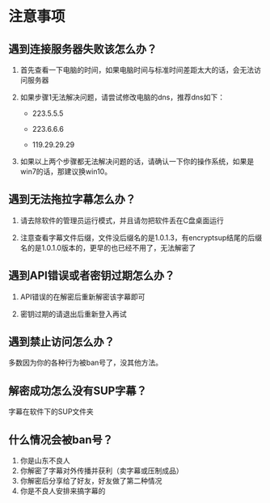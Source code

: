 # 注意事项

## 遇到连接服务器失败该怎么办？

1. 首先查看一下电脑的时间，如果电脑时间与标准时间差距太大的话，会无法访问服务器

2. 如果步骤1无法解决问题，请尝试修改电脑的dns，推荐dns如下：

   - 223.5.5.5

   - 223.6.6.6

   - 119.29.29.29
3. 如果以上两个步骤都无法解决问题的话，请确认一下你的操作系统，如果是win7的话，那建议换win10。



## 遇到无法拖拉字幕怎么办？

1. 请去除软件的管理员运行模式，并且请勿把软件丢在C盘桌面运行

2. 注意查看字幕文件后缀，文件没后缀名的是1.0.1.3，有encryptsup结尾的后缀名的是1.0.1.0版本的，更早的也已经不用了，无法解密了



## 遇到API错误或者密钥过期怎么办？

1. API错误的在解密后重新解密该字幕即可

2. 密钥过期的请退出后重新登入再试



## 遇到禁止访问怎么办？

多数因为你的各种行为被ban号了，没其他方法。



## 解密成功怎么没有SUP字幕？

字幕在软件下的SUP文件夹



## 什么情况会被ban号？

1. 你是山东不良人
2. 你解密了字幕对外传播并获利（卖字幕或压制成品）
3. 你解密后分享给了好友，好友做了第二种情况
4. 你是不良人安排来搞字幕的
